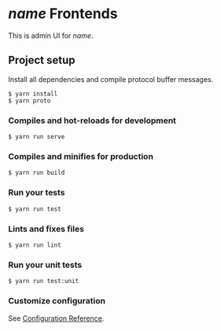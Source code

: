 # $name$ Frontends

This is admin UI for $name$.

## Project setup

Install all dependencies and compile protocol buffer messages.

```
$ yarn install
$ yarn proto
```

### Compiles and hot-reloads for development
```
$ yarn run serve
```

### Compiles and minifies for production
```
$ yarn run build
```

### Run your tests
```
$ yarn run test
```

### Lints and fixes files
```
$ yarn run lint
```

### Run your unit tests
```
$ yarn run test:unit
```

### Customize configuration
See [Configuration Reference](https://cli.vuejs.org/config/).
